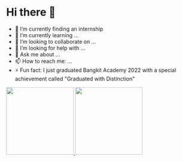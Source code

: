 # Hi there 👋

- 🔭 I’m currently finding an internship
- 🌱 I’m currently learning ...
- 👯 I’m looking to collaborate on ...
- 🤔 I’m looking for help with ...
- 💬 Ask me about ...
- 📫 How to reach me: ...
- ⚡ Fun fact: I just graduated Bangkit Academy 2022 with a special achievement called "Graduated with Distinction"

<p align="left">
<a href="https://github.com/wesleymulia">
  <img height="180em" src="https://github-readme-stats-eight-theta.vercel.app/api?username=wesleymulia&show_icons=true&theme=algolia&include_all_commits=true&count_private=true"/>
  <img height="180em" src="https://github-readme-stats-eight-theta.vercel.app/api/top-langs/?username=wesleymulia&layout=compact&langs_count=8&theme=algolia"/>
</a>
</p>
<!--
**wesleymulia/wesleymulia** is a ✨ _special_ ✨ repository because its `README.md` (this file) appears on your GitHub profile.

Here are some ideas to get you started:

- 🔭 I’m currently working on ...
- 🌱 I’m currently learning ...
- 👯 I’m looking to collaborate on ...
- 🤔 I’m looking for help with ...
- 💬 Ask me about ...
- 📫 How to reach me: ...
- 😄 Pronouns: ...
- ⚡ Fun fact: ...
-->
